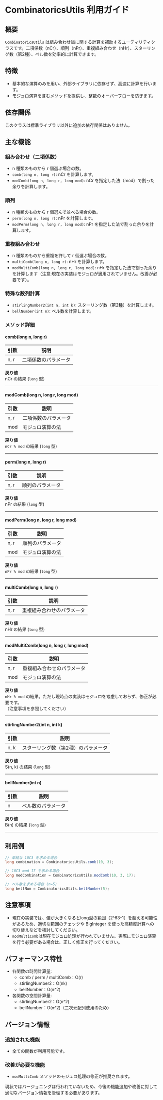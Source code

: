 # CombinatoricsUtils 利用ガイド

## 概要

`CombinatoricsUtils` は組み合わせ論に関する計算を補助するユーティリティクラスです。二項係数（nCr）、順列（nPr）、重複組み合わせ（nHr）、スターリング数（第2種）、ベル数を効率的に計算できます。

## 特徴

- 基本的な演算のみを用い、外部ライブラリに依存せず、高速に計算を行います。
- モジュロ演算を含むメソッドを提供し、整数のオーバーフローを防ぎます。

## 依存関係

このクラスは標準ライブラリ以外に追加の依存関係はありません。

## 主な機能

### 組み合わせ（二項係数）

- n 種類のものから r 個選ぶ場合の数。
- `comb(long n, long r)`: nCr を計算します。
- `modComb(long n, long r, long mod)`: nCr を指定した法（mod）で割った余りを計算します。

### 順列

- n 種類のものから r 個選んで並べる場合の数。
- `perm(long n, long r)`: nPr を計算します。
- `modPerm(long n, long r, long mod)`: nPr を指定した法で割った余りを計算します。

### 重複組み合わせ

- n 種類のものから重複を許して r 個選ぶ場合の数。
- `multiComb(long n, long r)`: nHr を計算します。
- `modMultiComb(long n, long r, long mod)`: nHr を指定した法で割った余りを計算します（注意:現在の実装はモジュロが適用されていません。改善が必要です）。

### 特殊な数列計算

- `stirlingNumber2(int n, int k)`: スターリング数（第2種）を計算します。
- `bellNumber(int n)`: ベル数を計算します。

### メソッド詳細

#### comb(long n, long r)

| 引数   | 説明         |
|------|------------|
| n, r | 二項係数のパラメータ |

**戻り値**  
nCr の結果 (`long` 型)

---

#### modComb(long n, long r, long mod)

| 引数   | 説明         |
|------|------------|
| n, r | 二項係数のパラメータ |
| mod  | モジュロ演算の法   |

**戻り値**  
`nCr % mod` の結果 (`long` 型)

---

#### perm(long n, long r)

| 引数   | 説明       |
|------|----------|
| n, r | 順列のパラメータ |

**戻り値**  
nPr の結果 (`long` 型)

---

#### modPerm(long n, long r, long mod)

| 引数   | 説明       |
|------|----------|
| n, r | 順列のパラメータ |
| mod  | モジュロ演算の法 |

**戻り値**  
`nPr % mod` の結果 (`long` 型)

---

#### multiComb(long n, long r)

| 引数   | 説明            |
|------|---------------|
| n, r | 重複組み合わせのパラメータ |

**戻り値**  
nHr の結果 (`long` 型)

---

#### modMultiComb(long n, long r, long mod)

| 引数   | 説明            |
|------|---------------|
| n, r | 重複組み合わせのパラメータ |
| mod  | モジュロ演算の法      |

**戻り値**  
`nHr % mod` の結果。ただし現時点の実装はモジュロを考慮しておらず、修正が必要です。  
（注意事項を参照してください）

---

#### stirlingNumber2(int n, int k)

| 引数   | 説明                 |
|------|--------------------|
| n, k | スターリング数（第2種）のパラメータ |

**戻り値**  
S(n, k) の結果 (`long` 型)

---

#### bellNumber(int n)

| 引数 | 説明        |
|----|-----------|
| n  | ベル数のパラメータ |

**戻り値**  
B(n) の結果 (`long` 型)

---

## 利用例

```java
// 単純な 10C3 を求める場合
long combination = CombinatoricsUtils.comb(10, 3);

// 10C3 mod 17 を求める場合
long modCombination = CombinatoricsUtils.modComb(10, 3, 17);

// ベル数を求める場合 (n=5)
long bellNum = CombinatoricsUtils.bellNumber(5);
```

## 注意事項

- 現在の実装では、値が大きくなるとlong型の範囲（2^63-1）を超える可能性があるため、適切な範囲のチェックや BigInteger
	を使った高精度計算への切り替えなどを検討してください。
- `modMultiComb`は現在モジュロ処理が行われていません。実際にモジュロ演算を行う必要がある場合は、正しく修正を行ってください。

## パフォーマンス特性

- 各関数の時間計算量:
	- comb / perm / multiComb：O(r)
	- stirlingNumber2：O(nk)
	- bellNumber：O(n^2)
- 各関数の空間計算量:
	- stirlingNumber2：O(n^2)
	- bellNumber：O(n^2)（二次元配列使用のため）

## バージョン情報

### 追加された機能

- 全ての関数が利用可能です。

### 改善が必要な機能

- `modMultiComb` メソッドのモジュロ処理の修正が推奨されます。

現状ではバージョニングは行われていないため、今後の機能追加や改善に対して適切なバージョン情報を管理する必要があります。